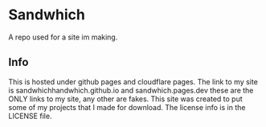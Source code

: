# Sandwhich
A repo used for a site im making.

## Info
This is hosted under github pages and cloudflare pages. The link to my site is sandwhichhandwhich.github.io and sandwhich.pages.dev these are the ONLY links to my site, any other are fakes. This site was created to put some of my projects that I made for download. The license info is in the LICENSE file.
